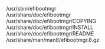 /usr/sbin/efibootmgr  
/usr/share/doc/efibootmgr  
/usr/share/doc/efibootmgr/COPYING  
/usr/share/doc/efibootmgr/INSTALL  
/usr/share/doc/efibootmgr/README  
/usr/share/man/man8/efibootmgr.8.gz  
